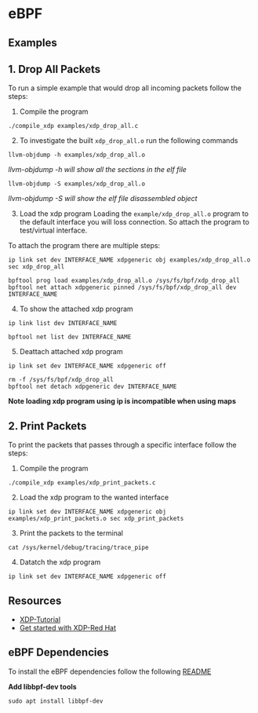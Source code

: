 # eBPF
## Examples
## 1. Drop All Packets
To run a simple example that would drop all incoming packets follow the steps:
1. Compile the program
```
./compile_xdp examples/xdp_drop_all.c
```
2. To investigate the built `xdp_drop_all.o` run the following commands
```
llvm-objdump -h examples/xdp_drop_all.o
```
*llvm-objdump -h will show all the sections in the elf file*

```
llvm-objdump -S examples/xdp_drop_all.o
```
*llvm-objdump -S will show the elf file disassembled object*

3. Load the xdp program
Loading the `example/xdp_drop_all.o` program to the default interface you will loss connection. So attach the program to test/virtual interface.

To attach the program there are multiple steps:
```
ip link set dev INTERFACE_NAME xdpgeneric obj examples/xdp_drop_all.o sec xdp_drop_all
```

```
bpftool prog load examples/xdp_drop_all.o /sys/fs/bpf/xdp_drop_all
bpftool net attach xdpgeneric pinned /sys/fs/bpf/xdp_drop_all dev INTERFACE_NAME
```

4. To show the attached xdp program
```
ip link list dev INTERFACE_NAME
```

```
bpftool net list dev INTERFACE_NAME
```

5. Deattach attached xdp program
```
ip link set dev INTERFACE_NAME xdpgeneric off
```

```
rm -f /sys/fs/bpf/xdp_drop_all
bpftool net detach xdpgeneric dev INTERFACE_NAME
```
**Note loading xdp program using ip is incompatible when using maps**
## 2. Print Packets
To print the packets that passes through a specific interface follow the steps:
1. Compile the program
```
./compile_xdp examples/xdp_print_packets.c
```
2. Load the xdp program to the wanted interface
```
ip link set dev INTERFACE_NAME xdpgeneric obj examples/xdp_print_packets.o sec xdp_print_packets
```
3. Print the packets to the terminal
```
cat /sys/kernel/debug/tracing/trace_pipe
```
4. Datatch the xdp program
```
ip link set dev INTERFACE_NAME xdpgeneric off
```
## Resources
* [XDP-Tutorial](https://github.com/xdp-project/xdp-tutorial)
* [Get started with XDP-Red Hat](https://developers.redhat.com/blog/2021/04/01/get-started-with-xdp)


## eBPF Dependencies
To install the eBPF dependencies follow the following [README](https://github.com/xdp-project/xdp-tutorial/blob/master/setup_dependencies.org)

**Add libbpf-dev tools**
```
sudo apt install libbpf-dev
```
